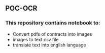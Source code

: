 ## POC-OCR
### This repository contains notebook to:
* Convert pdfs of contracts into images
* images to text csv file
* translate text into english language
